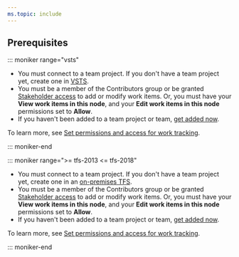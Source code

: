 ```yaml
---
ms.topic: include
---
```



## Prerequisites

::: moniker range="vsts"

* You must connect to a team project. If you don't have a team project yet, create one in [VSTS](/vsts/accounts/set-up-vs). 
* You must be a member of the Contributors group or be granted [Stakeholder access](/vsts/security/get-started-stakeholder) to add or modify work items. Or, you must have your **View work items in this node**, and your **Edit work items in this node** permissions set to **Allow**. 
* If you haven't been added to a team project or team, [get added now](/vsts/accounts/add-account-users-assign-access-levels). 

To learn more, see [Set permissions and access for work tracking](/vsts/security/set-permissions-access-work-tracking).


::: moniker-end

::: moniker range=">= tfs-2013 <= tfs-2018"

* You must connect to a team project. If you don't have a team project yet, create one in an [on-premises TFS](/vsts/accounts/create-team-project).
*  You must be a member of the Contributors group or be granted [Stakeholder access](/vsts/security/get-started-stakeholder) to add or modify work items. Or, you must have your **View work items in this node**, and your **Edit work items in this node** permissions set to **Allow**.  
* If you haven't been added to a team project or team, [get added now](/vsts/security/add-users-team-project). 

To learn more, see [Set permissions and access for work tracking](/vsts/security/set-permissions-access-work-tracking). 


::: moniker-end 




